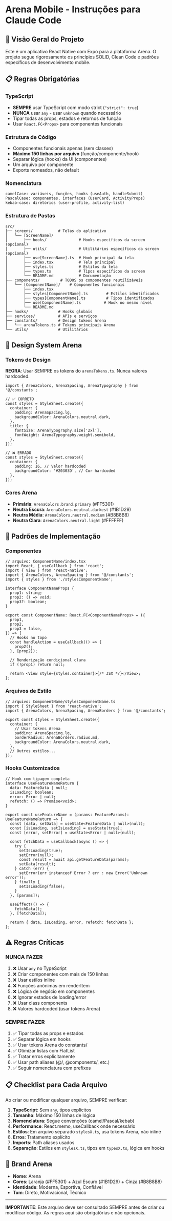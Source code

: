 # Arena Mobile - Instruções para Claude Code

## 🎯 Visão Geral do Projeto

Este é um aplicativo React Native com Expo para a plataforma Arena. O projeto segue rigorosamente os princípios SOLID, Clean Code e padrões específicos de desenvolvimento mobile.

## 📋 Regras Obrigatórias

### TypeScript

- **SEMPRE** usar TypeScript com modo strict (`"strict": true`)
- **NUNCA** usar `any` - usar `unknown` quando necessário
- Tipar todas as props, estados e retornos de função
- Usar `React.FC<Props>` para componentes funcionais

### Estrutura de Código

- Componentes funcionais apenas (sem classes)
- **Máximo 150 linhas por arquivo** (função/componente/hook)
- Separar lógica (hooks) da UI (componentes)
- Um arquivo por componente
- Exports nomeados, não default

### Nomenclatura

```
camelCase: variáveis, funções, hooks (useAuth, handleSubmit)
PascalCase: componentes, interfaces (UserCard, ActivityProps)
kebab-case: diretórios (user-profile, activity-list)
```

### Estrutura de Pastas

```
src/
├── screens/           # Telas do aplicativo
│   └── [ScreenName]/
│       ├── hooks/              # Hooks específicos da screen (opcional)
│       ├── utils/              # Utilitários específicos da screen (opcional)
│       ├── use[ScreenName].ts  # Hook principal da tela
│       ├── index.tsx           # Tela principal
│       ├── styles.ts           # Estilos da tela
│       ├── types.ts            # Tipos específicos da screen
│       └── README.md           # Documentação
├── components/         # TODOS os componentes reutilizáveis
│   └── [ComponentName]/    # Componentes funcionais
│       ├── index.tsx
│       ├── styles[ComponentName].ts        # Estilos identificados
│       ├── types[ComponentName].ts         # Tipos identificados
│       ├── use[ComponentName].ts          # Hook no mesmo nível
│       └── README.md
├── hooks/             # Hooks globais
├── services/          # APIs e serviços
├── constants/         # Design tokens Arena
│   └── arenaTokens.ts # Tokens principais Arena
└── utils/             # Utilitários
```

## 🎨 Design System Arena

### Tokens de Design

**REGRA**: Usar SEMPRE os tokens do `arenaTokens.ts`. Nunca valores hardcoded.

```tsx
import { ArenaColors, ArenaSpacing, ArenaTypography } from '@/constants';

// ✅ CORRETO
const styles = StyleSheet.create({
  container: {
    padding: ArenaSpacing.lg,
    backgroundColor: ArenaColors.neutral.dark,
  },
  title: {
    fontSize: ArenaTypography.size['2xl'],
    fontWeight: ArenaTypography.weight.semibold,
  },
});

// ❌ ERRADO
const styles = StyleSheet.create({
  container: {
    padding: 16, // Valor hardcoded
    backgroundColor: '#20303D', // Cor hardcoded
  },
});
```

### Cores Arena

- **Primária**: `ArenaColors.brand.primary` (#FF5301)
- **Neutra Escura**: `ArenaColors.neutral.darkest` (#1B1D29)
- **Neutra Média**: `ArenaColors.neutral.medium` (#B8B8B8)
- **Neutra Clara**: `ArenaColors.neutral.light` (#FFFFFF)

## 🚀 Padrões de Implementação

### Componentes

```tsx
// arquivo: ComponentName/index.tsx
import React, { useCallback } from 'react';
import { View } from 'react-native';
import { ArenaColors, ArenaSpacing } from '@/constants';
import { styles } from './stylesComponentName';

interface ComponentNameProps {
  prop1: string;
  prop2: () => void;
  prop3?: boolean;
}

export const ComponentName: React.FC<ComponentNameProps> = ({
  prop1,
  prop2,
  prop3 = false,
}) => {
  // Hooks no topo
  const handleAction = useCallback(() => {
    prop2();
  }, [prop2]);

  // Renderização condicional clara
  if (!prop1) return null;

  return <View style={styles.container}>{/* JSX */}</View>;
};
```

### Arquivos de Estilo

```tsx
// arquivo: ComponentName/stylesComponentName.ts
import { StyleSheet } from 'react-native';
import { ArenaColors, ArenaSpacing, ArenaBorders } from '@/constants';

export const styles = StyleSheet.create({
  container: {
    // Usar tokens Arena
    padding: ArenaSpacing.lg,
    borderRadius: ArenaBorders.radius.md,
    backgroundColor: ArenaColors.neutral.dark,
  },
  // Outros estilos...
});
```

### Hooks Customizados

```tsx
// Hook com tipagem completa
interface UseFeatureNameReturn {
  data: FeatureData | null;
  isLoading: boolean;
  error: Error | null;
  refetch: () => Promise<void>;
}

export const useFeatureName = (params: FeatureParams): UseFeatureNameReturn => {
  const [data, setData] = useState<FeatureData | null>(null);
  const [isLoading, setIsLoading] = useState(true);
  const [error, setError] = useState<Error | null>(null);

  const fetchData = useCallback(async () => {
    try {
      setIsLoading(true);
      setError(null);
      const result = await api.getFeatureData(params);
      setData(result);
    } catch (err) {
      setError(err instanceof Error ? err : new Error('Unknown error'));
    } finally {
      setIsLoading(false);
    }
  }, [params]);

  useEffect(() => {
    fetchData();
  }, [fetchData]);

  return { data, isLoading, error, refetch: fetchData };
};
```

## ⚠️ Regras Críticas

### NUNCA FAZER

1. ❌ Usar `any` no TypeScript
2. ❌ Criar componentes com mais de 150 linhas
3. ❌ Usar estilos inline
4. ❌ Funções anônimas em renderItem
5. ❌ Lógica de negócio em componentes
6. ❌ Ignorar estados de loading/error
7. ❌ Usar class components
8. ❌ Valores hardcoded (usar tokens Arena)

### SEMPRE FAZER

1. ✅ Tipar todas as props e estados
2. ✅ Separar lógica em hooks
3. ✅ Usar tokens Arena do constants/
4. ✅ Otimizar listas com FlatList
5. ✅ Tratar erros explicitamente
6. ✅ Usar path aliases (@/, @components/, etc.)
7. ✅ Seguir nomenclatura com prefixos

## 📋 Checklist para Cada Arquivo

Ao criar ou modificar qualquer arquivo, SEMPRE verificar:

1. **TypeScript**: Sem `any`, tipos explícitos
2. **Tamanho**: Máximo 150 linhas de lógica
3. **Nomenclatura**: Segue convenções (camel/Pascal/kebab)
4. **Performance**: React.memo, useCallback onde necessário
5. **Estilos**: Em arquivo separado `stylesX.ts`, usa tokens Arena, não inline
6. **Erros**: Tratamento explícito
7. **Imports**: Path aliases usados
8. **Separação**: Estilos em `stylesX.ts`, tipos em `typesX.ts`, lógica em hooks

## 🎯 Brand Arena

- **Nome**: Arena
- **Cores**: Laranja (#FF5301) + Azul Escuro (#1B1D29) + Cinza (#B8B8B8)
- **Identidade**: Moderna, Esportiva, Confiável
- **Tom**: Direto, Motivacional, Técnico

---

**IMPORTANTE**: Este arquivo deve ser consultado SEMPRE antes de criar ou modificar código. As regras aqui são obrigatórias e não opcionais.
